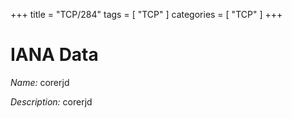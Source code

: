 +++
title = "TCP/284"
tags = [ "TCP" ]
categories = [ "TCP" ]
+++

# IANA Data

_Name:_ corerjd

_Description:_ corerjd

